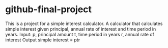 # github-final-project
This is a project for a simple interest calculator. 
  A calculator that calculates simple interest given principal, annual rate of interest and time period in years.
    Input:
       p, principal amount
       t, time period in years
       r, annual rate of interest
    Output
       simple interest = p*t*r
